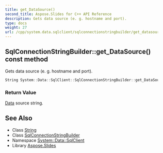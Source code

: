```yaml
---
title: get_DataSource()
second_title: Aspose.Slides for C++ API Reference
description: Gets data source (e. g. hostname and port).
type: docs
weight: 27
url: /cpp/system.data.sqlclient/sqlconnectionstringbuilder/get_datasource/
---
```

## SqlConnectionStringBuilder::get_DataSource() const method


Gets data source (e. g. hostname and port).

```cpp
String System::Data::SqlClient::SqlConnectionStringBuilder::get_DataSource() const
```


### Return Value

[Data](../../../system.data/) source string.

## See Also

* Class [String](../../system/string/)
* Class [SqlConnectionStringBuilder](./)
* Namespace [System::Data::SqlClient](../)
* Library [Aspose.Slides](../../)